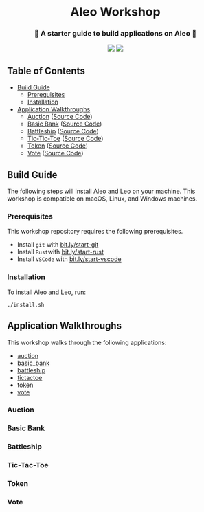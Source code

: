 <h1 align="center">Aleo Workshop</h1>
<h3 align="center">📜 A starter guide to build applications on Aleo 📜</h3>

<p align="center">
    <a href="https://twitter.com/AleoHQ"><img src="https://img.shields.io/twitter/url/https/twitter.com/AleoHQ.svg?style=social&label=Follow%20%40AleoHQ"></a>
    <a href="https://aleo.org/discord"><img src="https://img.shields.io/discord/700454073459015690?logo=discord"/></a>
</p>

## Table of Contents
- [Build Guide](#build-guide)
    - [Prerequisites](#prerequisites)
    - [Installation](#installation)
- [Application Walkthroughs](#application-walkthroughs)
    - [Auction](#auction) ([Source Code](./auction/))
    - [Basic Bank](#basic-bank) ([Source Code](./basic_bank/))
    - [Battleship](#battleship) ([Source Code](./battleship/))
    - [Tic-Tic-Toe](#tic-tac-toe) ([Source Code](./tictactoe/))
    - [Token](#token) ([Source Code](./token))
    - [Vote](#vote) ([Source Code](./vote/))

## Build Guide

The following steps will install Aleo and Leo on your machine. This workshop is compatible on macOS, Linux, and Windows machines.

### Prerequisites

This workshop repository requires the following prerequisites.

- Install `git` with [bit.ly/start-git](https://bit.ly/start-git)
- Install `Rust`with [bit.ly/start-rust](https://bit.ly/start-rust)
- Install `VSCode` with [bit.ly/start-vscode](https://bit.ly/start-vscode)

### Installation

To install Aleo and Leo, run:
```
./install.sh
```

## Application Walkthroughs

This workshop walks through the following applications:
- [auction](./auction/)
- [basic_bank](./basic_bank/)
- [battleship](./battleship/)
- [tictactoe](./tictactoe/)
- [token](./token)
- [vote](./vote/)

### Auction

### Basic Bank

### Battleship

### Tic-Tac-Toe

### Token

### Vote
